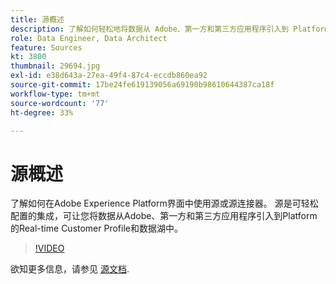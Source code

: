 ```yaml
---
title: 源概述
description: 了解如何轻松地将数据从 Adobe、第一方和第三方应用程序引入到 Platform 的实时客户配置文件和数据湖。
role: Data Engineer, Data Architect
feature: Sources
kt: 3800
thumbnail: 29694.jpg
exl-id: e38d643a-27ea-49f4-87c4-eccdb860ea92
source-git-commit: 17be24fe619139056a69190b98610644387ca18f
workflow-type: tm+mt
source-wordcount: '77'
ht-degree: 33%

---
```


# 源概述

了解如何在Adobe Experience Platform界面中使用源或源连接器。 源是可轻松配置的集成，可让您将数据从Adobe、第一方和第三方应用程序引入到Platform的Real-time Customer Profile和数据湖中。

>[!VIDEO](https://video.tv.adobe.com/v/29694?quality=12&learn=on)

欲知更多信息，请参见 [源文档](https://experienceleague.adobe.com/docs/experience-platform/sources/home.html?lang=zh-Hans).
